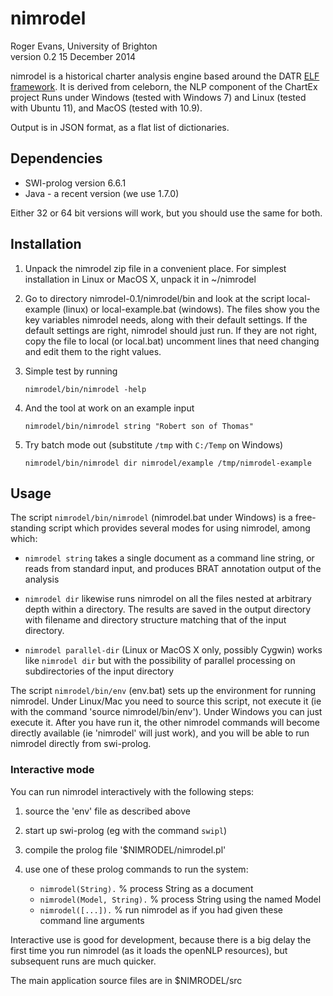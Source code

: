 # nimrodel

Roger Evans, University of Brighton<br/>
version 0.2  15 December 2014

nimrodel is a historical charter analysis engine based around the
DATR [ELF framework][elf].  It is derived from celeborn, the NLP
component of the ChartEx project Runs under Windows (tested with Windows
7) and Linux (tested with Ubuntu 11), and MacOS (tested with 10.9).

Output is in JSON format, as a flat list of dictionaries.

## Dependencies

* SWI-prolog version 6.6.1
* Java - a recent version (we use 1.7.0)

Either 32 or 64 bit versions will work, but you should use the same for
both.

## Installation

1.    Unpack the nimrodel zip file in a convenient place. For simplest
      installation in Linux or MacOS X, unpack it in ~/nimrodel

2.    Go to directory nimrodel-0.1/nimrodel/bin and look at the script
      local-example (linux) or local-example.bat (windows). The files
      show you the key variables nimrodel needs, along with their
      default settings. If the default settings are right, nimrodel
      should just run. If they are not right, copy the file to local (or
      local.bat) uncomment lines that need changing and edit them to the
      right values.

3.    Simple test by running

          nimrodel/bin/nimrodel -help

4.    And the tool at work on an example input

          nimrodel/bin/nimrodel string "Robert son of Thomas"

5.    Try batch mode out (substitute `/tmp` with `C:/Temp` on Windows)

          nimrodel/bin/nimrodel dir nimrodel/example /tmp/nimrodel-example

## Usage

The script `nimrodel/bin/nimrodel` (nimrodel.bat under Windows) is a
free-standing script which provides several modes for using nimrodel,
among which:

* `nimrodel string` takes a single document as a command line string, or
  reads from standard input, and produces BRAT annotation output of the
  analysis

* `nimrodel dir` likewise runs nimrodel on all the files nested at
  arbitrary depth within a directory. The results are saved in the
  output directory with filename and directory structure matching that
  of the input directory.

* `nimrodel parallel-dir` (Linux or MacOS X only, possibly Cygwin)
  works like `nimrodel dir` but with the possibility of parallel
  processing on subdirectories of the input directory

The script `nimrodel/bin/env` (env.bat) sets up the
environment for running nimrodel.  Under Linux/Mac you need to source
this script, not execute it (ie with the command 'source
nimrodel/bin/env').  Under Windows you can just execute it.
After you have run it, the other nimrodel commands will become directly
available (ie 'nimrodel' will just work), and you will be able to run
nimrodel directly from swi-prolog.

### Interactive mode

You can run nimrodel interactively with the following steps:

1. source the 'env' file as described above
2. start up swi-prolog (eg with the command `swipl`)
3. compile the prolog file '$NIMRODEL/nimrodel.pl'
4. use one of these prolog commands to run the system:

   * `nimrodel(String).`           % process String as a document
   * `nimrodel(Model, String).`    % process String using the named Model
   * `nimrodel([...]).`            % run nimrodel as if you had given these command line arguments

Interactive use is good for development, because there is a big delay the first time you run nimrodel 
(as it loads the openNLP resources), but subsequent runs are much quicker.

The main application source files are in $NIMRODEL/src

[elf]: https://github.com/datr-project/elf
